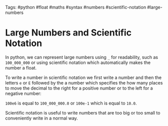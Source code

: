 Tags: #python #float #maths #syntax #numbers #scientific-notation #large-numbers

# Large Numbers and Scientific Notation

In python, we can represent large numbers using `_` for readability, such as `100_000_000` or using scientific notation which automatically makes the number a float.

To write a number in scientific notation we first write a number and then the letters `e` or `E` followed by the a number which specifies the how many places to move the decimal to the right for a positive number or to the left for a negative number:

`100e6` is equal to `100_000_000.0` or `100e-1` which is equal to `10.0`.

Scientific notation is useful to write numbers that are too big or too small to conveniently write in a normal way.

